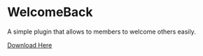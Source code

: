 # WelcomeBack
A simple plugin that allows to members to welcome others easily.


[Download Here](https://www.spigotmc.org/resources/welcome-back-%E2%9C%85-increase-retention-%E2%9C%A8player-rewards.112720/)
